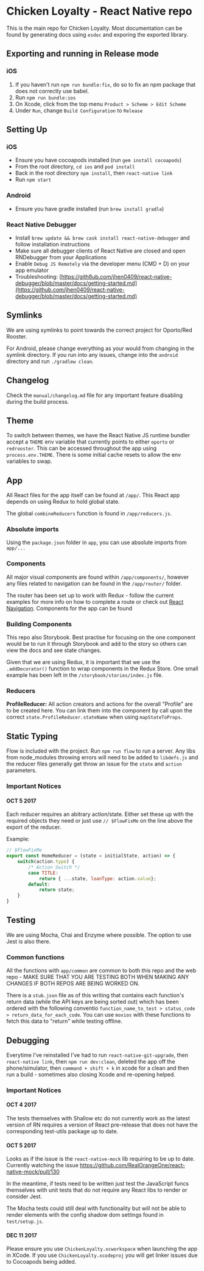 # Chicken Loyalty - React Native repo 

This is the main repo for Chicken Loyalty. Most documentation can be found by generating docs using `esdoc` and exporing the exported library.

## Exporting and running in Release mode 

### iOS

1. If you haven't run `npm run bundle:fix`, do so to fix an npm package that does not correctly use babel.
2. Run `npm run bundle:ios`
3. On Xcode, click from the top menu `Product > Scheme > Edit Scheme`
4. Under `Run`, change `Build Configuration` to `Release`

## Setting Up

### iOS
* Ensure you have cocoapods installed (run `gem install cocoapods`)
* From the root directory, `cd ios` and `pod install`
* Back in the root directory `npm install`, then `react-native link`
* Run `npm start`

### Android
* Ensure you have gradle installed (run `brew install gradle`)

### React Native Debugger
* Install `brew update && brew cask install react-native-debugger` and follow installation instructions
* Make sure all debugger clients of React Native are closed and open RNDebugger from your Applications
* Enable `Debug JS Remotely` via the developer menu (CMD + D) on your app emulator
* Troubleshooting: [https://githßub.com/jhen0409/react-native-debugger/blob/master/docs/getting-started.md](https://github.com/jhen0409/react-native-debugger/blob/master/docs/getting-started.md) 


## Symlinks 

We are using symlinks to point towards the correct project for Oporto/Red Rooster.

For Android, please change everything as your would from changing in the symlink directory. If you run into any issues, change into the `android` directory and run `./gradlew clean`.

## Changelog

Check the `manual/changelog.md` file for any important feature disabling during the build process.

## Theme 

To switch between themes, we have the React Native JS runtime bundler accept a `THEME` env variable that currently points to either `oporto` or `redrooster`. This can be accessed throughout the app using `process.env.THEME`. There is some initial cache resets to allow the env variables to swap.

## App

All React files for the app itself can be found at `/app/`. This React app depends on using Redux to hold global state.

The global `combineReducers` function is found in `/app/reducers.js`.

### Absolute imports 

Using the `package.json` folder in `app`, you can use absolute imports from `app/...`

### Components

All major visual components are found within `/app/components/`, however any files related to navigation can be found in the `/app/router/` folder.

The router has been set up to work with Redux - follow the current examples for more info on how to complete a route or check out [React Navigation](https://reactnavigation.org/docs/views/transitioner).
Components for the app can be found 

### Building Components 

This repo also Storybook. Best practise for focusing on the one component would be to run it through Storybook and add to the story so others can view the docs and see state changes. 

Given that we are using Redux, it is important that we use the `.addDecorator()` function to wrap components in the Redux Store. One small example has been left in the `/storybook/stories/index.js` file.

### Reducers 

**ProfileReducer:** All action creators and actions for the overall "Profile" are to be created here. You can link them into the component by call upon the correct `state.ProfileReducer.stateName` when using `mapStateToProps`.

## Static Typing

Flow is included with the project. Run `npm run flow` to run a server. Any libs from node_modules throwing errors will need to be added to `libdefs.js` and the reducer files generally get throw an issue for the `state` and `action` parameters.

### Important Notices

#### OCT 5 2017

Each reducer requires an abitrary action/state. Either set these up with the required objects they need or just use `// $FlowFixMe` on the line above the export of the reducer.

Example:

```javascript
// $FlowFixMe
export const HomeReducer = (state = initialState, action) => {
	switch(action.type) {
		/* Action Switch */
		case TITLE:
			return { ...state, loanType: action.value};
		default:
			return state;
	}
}
```

## Testing 

We are using Mocha, Chai and Enzyme where possible. The option to use Jest is also there.

### Common functions

All the functions with `app/common` are common to both this repo and the web repo - MAKE SURE THAT YOU ARE TESTING BOTH WHEN MAKING ANY CHANGES IF BOTH REPOS ARE BEING WORKED ON.

There is a `stub.json` file as of this writing that contains each function's return data (while the API keys are being sorted out) which has been ordered with the following conventio `function_name_to_test > status_code > return_data_for_each_code`. You can use `moxios` with these functions to fetch this data to "return" while testing offline.

## Debugging

Everytime I’ve reinstalled I’ve had to run `react-native-git-upgrade`, then `react-native link`, then `npm run dev:clean`,  deleted the app off the phone/simulator, then `command + shift + k` in xcode for a clean and then run a build - sometimes also closing Xcode and re-opening helped.

### Important Notices

#### OCT 4 2017
The tests themselves with Shallow etc do not currently work as the latest version of RN requires a version of React pre-release that does not have the corresponding test-utils package up to date.

#### OCT 5 2017
Looks as if the issue is the `react-native-mock` lib requiring to be up to date. Currently watching the issue https://github.com/RealOrangeOne/react-native-mock/pull/130

In the meantime, if tests need to be written just test the JavaScript funcs themselves with unit tests that do not require any React libs to render or consider Jest.

The Mocha tests could still deal with functionality but will not be able to render elements with the config shadow dom settings found in `test/setup.js`.

#### DEC 11 2017

Please ensure you use `ChickenLoyalty.xcworkspace` when launching the app in XCode. If you use `ChickenLoyalty.xcodeproj` you will get linker issues due to Cocoapods being added.
